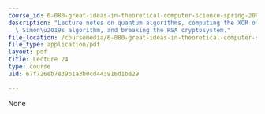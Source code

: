 ```yaml
---
course_id: 6-080-great-ideas-in-theoretical-computer-science-spring-2008
description: "Lecture notes on quantum algorithms, computing the XOR of two bits,\
  \ Simon\u2019s algorithm, and breaking the RSA cryptosystem."
file_location: /coursemedia/6-080-great-ideas-in-theoretical-computer-science-spring-2008/67f726eb7e39b1a3b0cd443916d1be29_lec24.pdf
file_type: application/pdf
layout: pdf
title: Lecture 24
type: course
uid: 67f726eb7e39b1a3b0cd443916d1be29

---
```

None